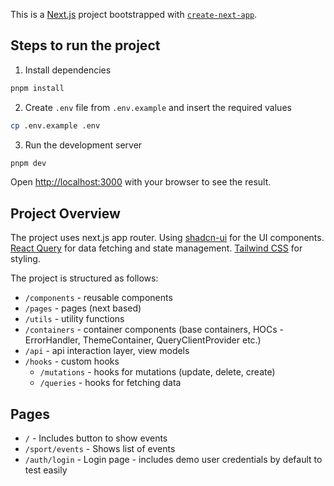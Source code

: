 This is a [Next.js](https://nextjs.org) project bootstrapped with [`create-next-app`](https://nextjs.org/docs/app/api-reference/cli/create-next-app).

## Steps to run the project

1. Install dependencies
```bash
pnpm install
```

2. Create `.env` file from `.env.example` and insert the required values
```bash
cp .env.example .env
```

3. Run the development server
```bash
pnpm dev
```

Open [http://localhost:3000](http://localhost:3000) with your browser to see the result.

## Project Overview
The project uses next.js app router. Using [shadcn-ui](https://ui.shadcn.com/docs/components/accordion) for the UI components. 
[React Query](https://tanstack.com/query/latest/docs/framework/react/overview) for data fetching and state management. [Tailwind CSS](https://tailwindcss.com/) for styling.


The project is structured as follows:

- `/components` - reusable components
- `/pages` - pages (next based)
- `/utils` - utility functions
- `/containers` - container components (base containers, HOCs - ErrorHandler, ThemeContainer, QueryClientProvider etc.)
- `/api` - api interaction layer, view models
- `/hooks` - custom hooks
  - `/mutations` - hooks for mutations (update, delete, create)
  - `/queries` - hooks for fetching data


## Pages

- `/` - Includes button to show events
- `/sport/events` - Shows list of events
- `/auth/login` - Login page - includes demo user credentials by default to test easily
